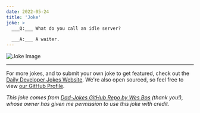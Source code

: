 ```yaml
---
date: 2022-05-24
title: 'Joke'
joke: >
  ___Q:___ What do you call an idle server?
  
  ___A:___ A waiter.
---
```



![Joke Image](https://private.xtrp.io/projects/DailyDeveloperJokes/public_image_server/images/5e12588a43d6b.png)

---

For more jokes, and to submit your own joke to get featured, check out the [Daily Developer Jokes Website](https://dailydeveloperjokes.github.io/). We're also open sourced, so feel free to view [our GitHub Profile](https://github.com/dailydeveloperjokes).


_This joke comes from [Dad-Jokes GitHub Repo by Wes Bos](https://github.com/wesbos/dad-jokes) (thank you!), whose owner has given me permission to use this joke with credit._

<!--
Joke text:
**Q:** What do you call an idle server?

**A:** A waiter.
 -->


